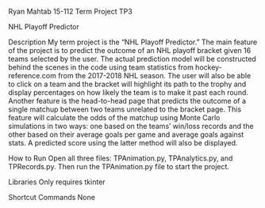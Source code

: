 ﻿Ryan Mahtab
15-112 Term Project
TP3


NHL Playoff Predictor


Description
My term project is the “NHL Playoff Predictor.” The main feature of the project is to predict the outcome of an NHL playoff bracket given 16 teams selected by the user. The actual prediction model will be constructed behind the scenes in the code using team statistics from hockey-reference.com from the 2017-2018 NHL season. The user will also be able to click on a team and the bracket will highlight its path to the trophy and display percentages on how likely the team is to make it past each round. Another feature is the head-to-head page that predicts the outcome of a single matchup between two teams unrelated to the bracket page. This feature will calculate the odds of the matchup using Monte Carlo simulations in two ways: one based on the teams’ win/loss records and the other based on their average goals per game and average goals against stats. A predicted score using the latter method will also be displayed.


How to Run
Open all three files: TPAnimation.py, TPAnalytics.py, and TPRecords.py. Then run the TPAnimation.py file to start the project.


Libraries
Only requires tkinter


Shortcut Commands
None
